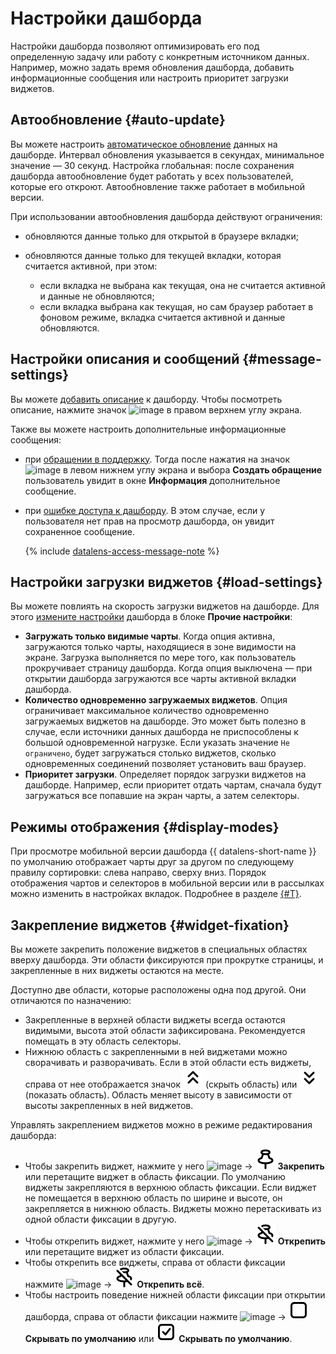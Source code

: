 # Настройки дашборда


Настройки дашборда позволяют оптимизировать его под определенную задачу или работу с конкретным источником данных. Например, можно задать время обновления дашборда, добавить информационные сообщения или настроить приоритет загрузки виджетов.

## Автообновление {#auto-update}

Вы можете настроить [автоматическое обновление](../operations/dashboard/auto-update.md) данных на дашборде. Интервал обновления указывается в секундах, минимальное значение — 30 секунд. Настройка глобальная: после сохранения дашборда автообновление будет работать у всех пользователей, которые его откроют. Автообновление также работает в мобильной версии.

При использовании автообновления дашборда действуют ограничения:

* обновляются данные только для открытой в браузере вкладки;
* обновляются данные только для текущей вкладки, которая считается активной, при этом:

  * если вкладка не выбрана как текущая, она не считается активной и данные не обновляются;
  * если вкладка выбрана как текущая, но сам браузер работает в фоновом режиме, вкладка считается активной и данные обновляются.

## Настройки описания и сообщений {#message-settings}

Вы можете [добавить описание](../operations/dashboard/add-description.md) к дашборду. Чтобы посмотреть описание, нажмите значок ![image](../../_assets/console-icons/circle-info.svg) в правом верхнем углу экрана.

Также вы можете настроить дополнительные информационные сообщения:

* при [обращении в поддержку](../operations/dashboard/add-support-message.md). Тогда после нажатия на значок ![image](../../_assets/console-icons/circle-question.svg) в левом нижнем углу экрана и выбора **Создать обращение** пользователь увидит в окне **Информация** дополнительное сообщение.
* при [ошибке доступа к дашборду](../operations/dashboard/add-access-message.md). В этом случае, если у пользователя нет прав на просмотр дашборда, он увидит сохраненное сообщение.

  {% include [datalens-access-message-note](../../_includes/datalens/datalens-access-message-note.md) %}

## Настройки загрузки виджетов {#load-settings}

Вы можете повлиять на скорость загрузки виджетов на дашборде. Для этого [измените настройки](../operations/dashboard/dash-settings.md) дашборда в блоке **Прочие настройки**:

* **Загружать только видимые чарты**. Когда опция активна, загружаются только чарты, находящиеся в зоне видимости на экране. Загрузка выполняется по мере того, как пользователь прокручивает страницу дашборда. Когда опция выключена — при открытии дашборда загружаются все чарты активной вкладки дашборда.
* **Количество одновременно загружаемых виджетов**. Опция ограничивает максимальное количество одновременно загружаемых виджетов на дашборде. Это может быть полезно в случае, если источники данных дашборда не приспособлены к большой одновременной нагрузке. Если указать значение `Не ограничено`, будет загружаться столько виджетов, сколько одновременных соединений позволяет установить ваш браузер.
* **Приоритет загрузки**. Определяет порядок загрузки виджетов на дашборде. Например, если приоритет отдать чартам, сначала будут загружаться все попавшие на экран чарты, а затем селекторы.

## Режимы отображения {#display-modes}


При просмотре мобильной версии дашборда {{ datalens-short-name }} по умолчанию отображает чарты друг за другом по следующему правилу сортировки: слева направо, сверху вниз. Порядок отображения чартов и селекторов в мобильной версии или в рассылках можно изменить в настройках вкладок. Подробнее в разделе [{#T}](../operations/dashboard/display-modes.md).

## Закрепление виджетов {#widget-fixation}

Вы можете закрепить положение виджетов в специальных областях вверху дашборда. Эти области фиксируются при прокрутке страницы, и закрепленные в них виджеты остаются на месте.

Доступно две области, которые расположены одна под другой. Они отличаются по назначению:

* Закрепленные в верхней области виджеты всегда остаются видимыми, высота этой области зафиксирована. Рекомендуется помещать в эту область селекторы.
* Нижнюю область с закрепленными в ней виджетами можно сворачивать и разворачивать. Если в этой области есть виджеты, справа от нее отображается значок ![image](../../_assets/console-icons/chevrons-up.svg) (скрыть область) или ![image](../../_assets/console-icons/chevrons-down.svg) (показать область). Область меняет высоту в зависимости от высоты закрепленных в ней виджетов.

Управлять закреплением виджетов можно в режиме редактирования дашборда:

* Чтобы закрепить виджет, нажмите у него ![image](../../_assets/console-icons/ellipsis.svg) → ![image](../../_assets/console-icons/pin.svg) **Закрепить** или перетащите виджет в область фиксации. По умолчанию виджеты закрепляются в верхнюю область фиксации. Если виджет не помещается в верхнюю область по ширине и высоте, он закрепляется в нижнюю область. Виджеты можно перетаскивать из одной области фиксации в другую.
* Чтобы открепить виджет, нажмите у него ![image](../../_assets/console-icons/ellipsis.svg) → ![image](../../_assets/console-icons/pin-slash.svg) **Открепить** или перетащите виджет из области фиксации.
* Чтобы открепить все виджеты, справа от области фиксации нажмите ![image](../../_assets/console-icons/gear.svg) → ![image](../../_assets/console-icons/pin-slash.svg) **Открепить всё**.
* Чтобы настроить поведение нижней области фиксации при открытии дашборда, справа от области фиксации нажмите ![image](../../_assets/console-icons/gear.svg) → ![image](../../_assets/console-icons/square.svg) **Скрывать по умолчанию** или ![image](../../_assets/console-icons/square-check.svg) **Скрывать по умолчанию**.


